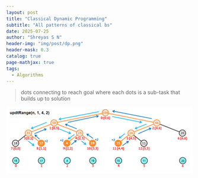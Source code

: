 ```yaml
---
layout: post
title: "Classical Dynamic Programming"
subtitle: "All patterns of classical bs"
date: 2025-07-25
author: "Shreyas S N"
header-img: "img/post/dp.png"
header-mask: 0.3
catalog: true
page-mathjax: true
tags:
  - Algorithms
---
```


> dots connecting to reach goal where each dots is a sub-task that builds up to solution

![alt text](segment-tree3.png)